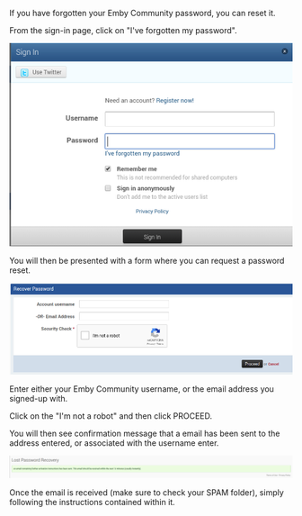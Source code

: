 If you have forgotten your Emby Community password, you can reset it.

From the sign-in page, click on "I've forgotten my password".

![](images/server/passwordreset1.png)

You will then be presented with a form where you can request a password reset.

![](images/server/passwordreset2.png)

Enter either your Emby Community username, or the email address you signed-up with.

Click on the "I'm not a robot" and then click PROCEED.

You will then see confirmation message that a email has been sent to the address entered, or associated with the username enter.

![](images/server/passwordreset3.png)

Once the email is received (make sure to check your SPAM folder), simply following the instructions contained within it.
